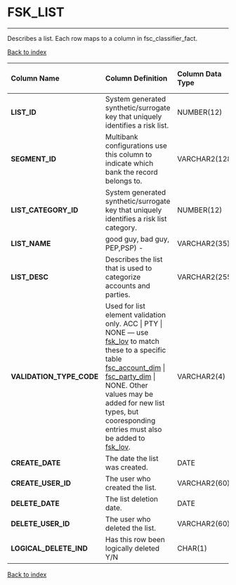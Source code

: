 # FSK_LIST

---

Describes a list. Each row maps to a column in fsc_classifier_fact.

[Back to index](./index.md)

| Column Name              | Column Definition                                                                                                                                                                                                                                        | Column Data Type   | Column Null Option   | PK   | FK   |
|:-------------------------|:---------------------------------------------------------------------------------------------------------------------------------------------------------------------------------------------------------------------------------------------------------|:-------------------|:---------------------|:-----|:-----|
| **LIST_ID**              | System generated synthetic/surrogate key that uniquely identifies a risk list.                                                                                                                                                                           | NUMBER(12)         | Not Null             | Yes  | No   |
| **SEGMENT_ID**           | Multibank configurations use this column to indicate which bank the record belongs to.                                                                                                                                                                   | VARCHAR2(128)      | Not Null             | No   | Yes  |
| **LIST_CATEGORY_ID**     | System generated synthetic/surrogate key that uniquely identifies a risk list category.                                                                                                                                                                  | NUMBER(12)         | Null                 | No   | Yes  |
| **LIST_NAME**            | good guy, bad guy, PEP,PSP) -                                                                                                                                                                                                                            | VARCHAR2(35)       | Null                 | No   | No   |
| **LIST_DESC**            | Describes the list that is used to categorize accounts and parties.                                                                                                                                                                                      | VARCHAR2(255)      | Null                 | No   | No   |
| **VALIDATION_TYPE_CODE** | Used for list element validation only. ACC \| PTY \| NONE &mdash; use [fsk_lov](./fsk_lov.md) to match these to a specific table [fsc_account_dim](https://onishchenkoar.github.io/fcfcore/fsc_account_dim.html) \| [fsc_party_dim](https://onishchenkoar.github.io/fcfcore/fsc_party_dim.html) \| NONE. Other values may be added for new list types, but cooresponding entries must also be added to [fsk_lov](./fsk_lov.md). | VARCHAR2(4)        | Not Null             | No   | No   |
| **CREATE_DATE**          | The date the list was created.                                                                                                                                                                                                                           | DATE               | Null                 | No   | No   |
| **CREATE_USER_ID**       | The user who created the list.                                                                                                                                                                                                                           | VARCHAR2(60)       | Null                 | No   | No   |
| **DELETE_DATE**          | The list deletion date.                                                                                                                                                                                                                                  | DATE               | Null                 | No   | No   |
| **DELETE_USER_ID**       | The user who deleted the list.                                                                                                                                                                                                                           | VARCHAR2(60)       | Null                 | No   | No   |
| **LOGICAL_DELETE_IND**   | Has this row been logically deleted Y/N                                                                                                                                                                                                                  | CHAR(1)            | Null                 | No   | No   |

[Back to index](./index.md)
